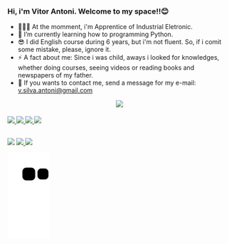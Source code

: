 ### Hi, i'm Vitor Antoni. Welcome to my space!!😊

- 👷🏼‍♂️ At the momment, i'm Apprentice of Industrial Eletronic.
- 🌱 I’m currently learning how to programming Python.
- 😎 I did English course during 6 years, but i'm not fluent. So, if i comit some mistake, please, ignore it.
- ⚡ A fact about me: Since i was child, aways i looked for knowledges, whether doing courses, seeing videos or reading books and newspapers of my father.
- 📩 If you wants to contact me, send a message for my e-mail: v.silva.antoni@gmail.com

<div align="center">
  <a href="https://github.com/vitor-antoni">
  <img height="160em" src="https://github-readme-stats.vercel.app/api?username=vitor-antoni&show_icons=true&theme=blue&include_all_commits=true&count_private=true"/>
</div>
<div style="display: inline_block"><br>
    <img src="https://cdn.jsdelivr.net/gh/devicons/devicon/icons/git/git-original-wordmark.svg" width="45px"/>
  <img src="https://cdn.jsdelivr.net/gh/devicons/devicon/icons/github/github-original.svg" width="40px"/>
  <img src="https://cdn.jsdelivr.net/gh/devicons/devicon/icons/vscode/vscode-original.svg" width="40px"/>
  <img src="https://cdn.jsdelivr.net/gh/devicons/devicon/icons/python/python-original.svg" width="40px"/>
</div>
  
##
  
<div> 
  <a href="https://www.instagram.com/antoni_vitor/" target="_blank"><img src="https://img.shields.io/badge/-Instagram-%23E4405F?style=for-the-badge&logo=instagram&logoColor=white" target="_blank"></a>
 <a href="https://twitter.com/vitor_ant0ni" target="_blank"><img src="https://img.shields.io/badge/Twitter-1DA1F2?style=for-the-badge&logo=twitter&logoColor=white" target="_blank">
 <a href="https://www.linkedin.com/in/vitor-silva-de-antoni-110113226/" target="_blank"><img src="https://img.shields.io/badge/LinkedIn-0077B5?style=for-the-badge&logo=linkedin&logoColor=white" target="_blank">
</a> 

  ![Snake animation](https://github.com/vitor-antoni/vitor-antoni/blob/output/github-contribution-grid-snake.svg)
 
  </div>
